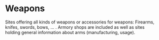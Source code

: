 # Weapons

Sites offering all kinds of weapons or accessories for weapons: Firearms,
knifes, swords, bows, ... . Armory shops are included as well as sites
holding general information about arms (manufacturing, usage).
